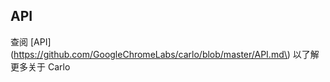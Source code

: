 ## API

查阅 \[API\]\(https://github.com/GoogleChromeLabs/carlo/blob/master/API.md\) 以了解更多关于 Carlo



